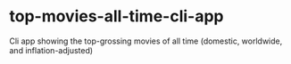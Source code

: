 # top-movies-all-time-cli-app
Cli app showing the top-grossing movies of all time (domestic, worldwide, and inflation-adjusted)

